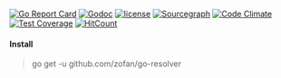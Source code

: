 [![Go Report Card](https://goreportcard.com/badge/github.com/zofan/go-resolver)](https://goreportcard.com/report/github.com/zofan/go-resolver)
[![Godoc](http://img.shields.io/badge/godoc-reference-blue.svg?style=flat)](https://godoc.org/github.com/zofan/go-resolver)
[![license](http://img.shields.io/badge/license-MIT-red.svg?style=flat)](https://raw.githubusercontent.com/zofan/go-resolver/master/LICENSE)
[![Sourcegraph](https://sourcegraph.com/github.com/zofan/go-resolver/-/badge.svg)](https://sourcegraph.com/github.com/zofan/go-resolver?badge)
[![Code Climate](https://codeclimate.com/github/zofan/go-resolver/badges/gpa.svg)](https://codeclimate.com/github/zofan/go-resolver)
[![Test Coverage](https://codeclimate.com/github/zofan/go-resolver/badges/coverage.svg)](https://codeclimate.com/github/zofan/go-resolver)
[![HitCount](http://hits.dwyl.io/zofan/go-resolver.svg)](http://hits.dwyl.io/zofan/go-resolver)

#### Install

> go get -u github.com/zofan/go-resolver
